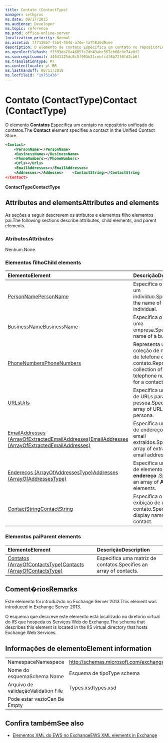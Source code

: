 ```yaml
---
title: Contato (ContactType)
manager: sethgros
ms.date: 09/17/2015
ms.audience: Developer
ms.topic: reference
ms.prod: office-online-server
localization_priority: Normal
ms.assetid: 7f7119b7-f5b4-484d-a7de-fa74836d9aee
description: O elemento de contato Especifica um contato no repositório unificado de contatos.
ms.openlocfilehash: f1593da78a46851c7db43abc567eb66c0c74e0f2
ms.sourcegitcommit: 34041125dc8c5f993b21cebfc4f8b72f0fd2cb6f
ms.translationtype: MT
ms.contentlocale: pt-BR
ms.lasthandoff: 06/11/2018
ms.locfileid: "19751436"
---
```

# <a name="contact-contacttype"></a><span data-ttu-id="2b139-103">Contato (ContactType)</span><span class="sxs-lookup"><span data-stu-id="2b139-103">Contact (ContactType)</span></span>

<span data-ttu-id="2b139-104">O elemento **Contatos** Especifica um contato no repositório unificado de contatos.</span><span class="sxs-lookup"><span data-stu-id="2b139-104">The **Contact** element specifies a contact in the Unified Contact Store.</span></span> 
  
```XML
<Contact>
    <PersonName></PersonName>
    <BusinessName></BusinessName>
    <PhoneNumbers></PhoneNumbers>
    <Urls></Urls>
    <EmailAddresses></EmailAddresses>
    <Addresses></Addesses>    <ContactString></ContactString
</Contact>
```

 <span data-ttu-id="2b139-105">**ContactType**</span><span class="sxs-lookup"><span data-stu-id="2b139-105">**ContactType**</span></span>
## <a name="attributes-and-elements"></a><span data-ttu-id="2b139-106">Attributes and elements</span><span class="sxs-lookup"><span data-stu-id="2b139-106">Attributes and elements</span></span>

<span data-ttu-id="2b139-107">As seções a seguir descrevem os atributos e elementos filho elementos pai.</span><span class="sxs-lookup"><span data-stu-id="2b139-107">The following sections describe attributes, child elements, and parent elements.</span></span>
  
### <a name="attributes"></a><span data-ttu-id="2b139-108">Atributos</span><span class="sxs-lookup"><span data-stu-id="2b139-108">Attributes</span></span>

<span data-ttu-id="2b139-109">Nenhum.</span><span class="sxs-lookup"><span data-stu-id="2b139-109">None.</span></span>
  
### <a name="child-elements"></a><span data-ttu-id="2b139-110">Elementos filho</span><span class="sxs-lookup"><span data-stu-id="2b139-110">Child elements</span></span>

|<span data-ttu-id="2b139-111">**Elemento**</span><span class="sxs-lookup"><span data-stu-id="2b139-111">**Element**</span></span>|<span data-ttu-id="2b139-112">**Descrição**</span><span class="sxs-lookup"><span data-stu-id="2b139-112">**Description**</span></span>|
|:-----|:-----|
|[<span data-ttu-id="2b139-113">PersonName</span><span class="sxs-lookup"><span data-stu-id="2b139-113">PersonName</span></span>](personname.md) <br/> |<span data-ttu-id="2b139-114">Especifica o nome de um indivíduo.</span><span class="sxs-lookup"><span data-stu-id="2b139-114">Specifies the name of an individual.</span></span>  <br/> |
|[<span data-ttu-id="2b139-115">BusinessName</span><span class="sxs-lookup"><span data-stu-id="2b139-115">BusinessName</span></span>](businessname.md) <br/> |<span data-ttu-id="2b139-116">Especifica o nome de uma empresa.</span><span class="sxs-lookup"><span data-stu-id="2b139-116">Specifies the name of a business.</span></span>  <br/> |
|[<span data-ttu-id="2b139-117">PhoneNumbers</span><span class="sxs-lookup"><span data-stu-id="2b139-117">PhoneNumbers</span></span>](phonenumbers.md) <br/> |<span data-ttu-id="2b139-118">Representa uma coleção de números de telefone de um contato.</span><span class="sxs-lookup"><span data-stu-id="2b139-118">Represents a collection of telephone numbers for a contact.</span></span>  <br/> |
|[<span data-ttu-id="2b139-119">URLs</span><span class="sxs-lookup"><span data-stu-id="2b139-119">Urls</span></span>](urls.md) <br/> |<span data-ttu-id="2b139-120">Especifica uma matriz de URLs para uma pessoa.</span><span class="sxs-lookup"><span data-stu-id="2b139-120">Specifies an array of URLs for a persona.</span></span>  <br/> |
|[<span data-ttu-id="2b139-121">EmailAddresses (ArrayOfExtractedEmailAddresses)</span><span class="sxs-lookup"><span data-stu-id="2b139-121">EmailAddresses (ArrayOfExtractedEmailAddresses)</span></span>](emailaddresses-arrayofextractedemailaddresses.md) <br/> |<span data-ttu-id="2b139-122">Especifica uma matriz de endereços de email extraídos.</span><span class="sxs-lookup"><span data-stu-id="2b139-122">Specifies an array of extracted email addresses.</span></span>  <br/> |
|[<span data-ttu-id="2b139-123">Endereços (ArrayOfAddressesType)</span><span class="sxs-lookup"><span data-stu-id="2b139-123">Addresses (ArrayOfAddressesType)</span></span>](addresses-arrayofaddressestype.md) <br/> |<span data-ttu-id="2b139-124">Especifica uma matriz de elementos de **endereço** .</span><span class="sxs-lookup"><span data-stu-id="2b139-124">Specifies an array of **Address** elements.</span></span>  <br/> |
|[<span data-ttu-id="2b139-125">ContactString</span><span class="sxs-lookup"><span data-stu-id="2b139-125">ContactString</span></span>](contactstring.md) <br/> |<span data-ttu-id="2b139-126">Especifica o nome de exibição de um contato.</span><span class="sxs-lookup"><span data-stu-id="2b139-126">Specifies the display name of a contact.</span></span>  <br/> |
   
### <a name="parent-elements"></a><span data-ttu-id="2b139-127">Elementos pai</span><span class="sxs-lookup"><span data-stu-id="2b139-127">Parent elements</span></span>

|<span data-ttu-id="2b139-128">**Elemento**</span><span class="sxs-lookup"><span data-stu-id="2b139-128">**Element**</span></span>|<span data-ttu-id="2b139-129">**Descrição**</span><span class="sxs-lookup"><span data-stu-id="2b139-129">**Description**</span></span>|
|:-----|:-----|
|[<span data-ttu-id="2b139-130">Contatos (ArrayOfContactsType)</span><span class="sxs-lookup"><span data-stu-id="2b139-130">Contacts (ArrayOfContactsType)</span></span>](contacts-arrayofcontactstype.md) <br/> |<span data-ttu-id="2b139-131">Especifica uma matriz de contatos.</span><span class="sxs-lookup"><span data-stu-id="2b139-131">Specifies an array of contacts.</span></span>  <br/> |
   
## <a name="remarks"></a><span data-ttu-id="2b139-132">Coment�rios</span><span class="sxs-lookup"><span data-stu-id="2b139-132">Remarks</span></span>

<span data-ttu-id="2b139-133">Este elemento foi introduzido no Exchange Server 2013.</span><span class="sxs-lookup"><span data-stu-id="2b139-133">This element was introduced in Exchange Server 2013.</span></span>
  
<span data-ttu-id="2b139-134">O esquema que descreve este elemento está localizado no diretório virtual do IIS que hospeda os Serviços Web do Exchange.</span><span class="sxs-lookup"><span data-stu-id="2b139-134">The schema that describes this element is located in the IIS virtual directory that hosts Exchange Web Services.</span></span>
  
## <a name="element-information"></a><span data-ttu-id="2b139-135">Informações de elemento</span><span class="sxs-lookup"><span data-stu-id="2b139-135">Element information</span></span>

|||
|:-----|:-----|
|<span data-ttu-id="2b139-136">Namespace</span><span class="sxs-lookup"><span data-stu-id="2b139-136">Namespace</span></span>  <br/> |http://schemas.microsoft.com/exchange/services/2006/types  <br/> |
|<span data-ttu-id="2b139-137">Nome do esquema</span><span class="sxs-lookup"><span data-stu-id="2b139-137">Schema Name</span></span>  <br/> |<span data-ttu-id="2b139-138">Esquema de tipo</span><span class="sxs-lookup"><span data-stu-id="2b139-138">Type schema</span></span>  <br/> |
|<span data-ttu-id="2b139-139">Arquivo de validação</span><span class="sxs-lookup"><span data-stu-id="2b139-139">Validation File</span></span>  <br/> |<span data-ttu-id="2b139-140">Types.xsd</span><span class="sxs-lookup"><span data-stu-id="2b139-140">types.xsd</span></span>  <br/> |
|<span data-ttu-id="2b139-141">Pode estar vazio</span><span class="sxs-lookup"><span data-stu-id="2b139-141">Can Be Empty</span></span>  <br/> ||
   
## <a name="see-also"></a><span data-ttu-id="2b139-142">Confira também</span><span class="sxs-lookup"><span data-stu-id="2b139-142">See also</span></span>



- [<span data-ttu-id="2b139-143">Elementos XML do EWS no Exchange</span><span class="sxs-lookup"><span data-stu-id="2b139-143">EWS XML elements in Exchange</span></span>](ews-xml-elements-in-exchange.md)

